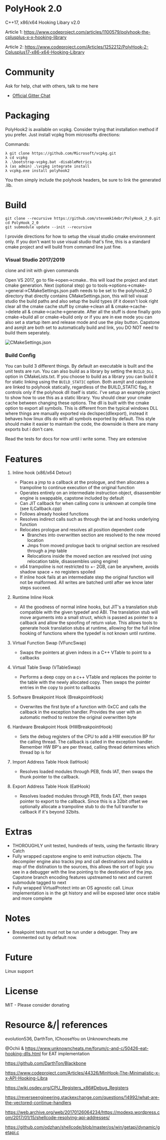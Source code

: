 # PolyHook 2.0
C++17, x86/x64 Hooking Libary v2.0

Article 1: https://www.codeproject.com/articles/1100579/polyhook-the-cplusplus-x-x-hooking-library

Article 2: https://www.codeproject.com/Articles/1252212/PolyHook-2-Cplusplus17-x86-x64-Hooking-Library

# Community
Ask for help, chat with others, talk to me here
* [Official Gitter Chat](https://gitter.im/PolyHook/Lobby)

# Packaging
PolyHook2 is available on vcpkg. Consider trying that installation method if you prefer. Just install vcpkg from microsofts directions: 

Commands: 
```
λ git clone https://github.com/Microsoft/vcpkg.git
λ cd vcpkg
λ .\bootstrap-vcpkg.bat -disableMetrics
λ (as admin) .\vcpkg integrate install
λ vcpkg.exe install polyhook2
```
You then simply include the polyhook headers, be sure to link the generated .lib.

# Build
```
git clone --recursive https://github.com/stevemk14ebr/PolyHook_2_0.git
cd PolyHook_2_0
git submodule update --init --recursive
```
I provide directions for how to setup the visual studio cmake environment only. If you don't want to use visual studio that's fine, this is a standard cmake project and will build from command line just fine.

### Visual Studio 2017/2019
clone and init with given commands

Open VS 2017, go to file->open->cmake.. this will load the project and start cmake generation. Next (optional step) go to tools->options->cmake->general->CMakeSettings.json path needs to be set to the polyhook2_0 directory that directly contains CMakeSettings.json, this will tell visual studio the build paths and also setup the build types (if it doesn't look right clear all the cmake cache stuff by cmake->clean all & cmake->cache->delete all & cmake->cache->generate. After all the stuff is done finally goto cmake->build all or cmake->build only or if you are in exe mode you can also set a startup item and release mode and use the play button. Capstone and asmjit are both set to automatically build and link, you DO NOT need to build them seperately.

![CMakeSettings.json](https://i.imgur.com/RpHQ5Km.png)

### Build Config
You can build 3 different things. By default an executable is built and the unit tests are run. You can also build as a library by setting the ```BUILD_DLL``` option in CMakeLists.txt. If you choose to build as a library you can build it for static linking using the ```BUILD_STATIC``` option. Both asmjit and capstone are linked to polyhook statically, regardless of the BUILD_STATIC flag, it controls only if the polyhook dll itself is static. I've setup an example project to show how to use this as a static library. You should clear your cmake cache between changing these options. The dll is built with the cmake option to export all symbols. This is different from the typical windows DLL where things are manually exported via declspec(dllexport), instead it behaves how linux dlls do with all symbols exported by default. This style should make it easier to maintain the code, the downside is there are many exports but i don't care.

Read the tests for docs for now until i write some. They are extensive

# Features
1) Inline hook (x86/x64 Detour)
    - Places a jmp to a callback at the prologue, and then allocates a trampoline to continue execution of the original function
    - Operates entirely on an intermediate instruction object, disassembler engine is swappable, capstone included by default
    - Can JIT callback for when calling conv is unknown at compile time (see ILCallback.cpp)
    - Follows already hooked functions
    - Resolves indirect calls such as through the iat and hooks underlying function
    - Relocates prologue and resolves all position dependent code
      - Branches into overwritten section are resolved to the new moved location
      - Jmps from moved prologue back to original section are resolved through a jmp table
      - Relocations inside the moved section are resolved (not using relocation table, disassembles using engine)
    - x64 trampoline is not restricted to +- 2GB, can be anywhere, avoids shadow space + no registers spoiled
    - If inline hook fails at an intermediate step the original function will not be malformed. All writes are batched until after we know later steps succeed.
    
 2) Runtime Inline Hook
    - All the goodness of normal inline hooks, but JIT's a translation stub compatible with the given typedef and ABI. The translation stub will move arguments into a small struct, which is passed as pointer to a callback and allow the spoofing of return value. This allows tools to generate hook translation stubs at runtime, allowing for the full inline hooking of functions where the typedef is not known until runtime.

3) Virtual Function Swap (VFuncSwap)
    * Swaps the pointers at given indexs in a C++ VTable to point to a callbacks
4) Virtual Table Swap (VTableSwap)
    * Performs a deep copy on a c++ VTable and replaces the pointer to the table with the newly allocated copy. Then swaps the pointer entries in the copy to point to callbacks
5) Software Breakpoint Hook (BreakpointHook)
    * Overwrites the first byte of a function with 0xCC and calls the callback in the exception handler. Provides the user with an automatic method to restore the original overwritten byte
6) Hardware Breakpoint Hook (HWBreakpointHook)
   * Sets the debug registers of the CPU to add a HW execution BP for the calling thread. The callback is called in the exception handler. Remember HW BP's are per thread, calling thread determines which thread bp is for
7) Import Address Table Hook (IatHook)
    * Resolves loaded modules through PEB, finds IAT, then swaps the thunk pointer to the callback. 
8) Export Address Table Hook (EatHook)
    * Resolves loaded modules through PEB, finds EAT, then swaps pointer to export to the callback. Since this is a 32bit offset we optionally allocate a trampoline stub to do the full transfer to callback if it's beyond 32bits.
    
# Extras
- THOROUGHLY unit tested, hundreds of tests, using the fantastic library Catch
- Fully wrapped capstone engine to emit instruction objects. The decompiler engine also tracks jmp and call destinations and builds a map of the distination to the sources, this allows the sort of logic you see in a debugger with the line pointing to the destination of the jmp. Capstone branch encoding features upstreamed to next and current submodule tagged to next
- Fully wrapped VirtualProtect into an OS agnostic call. Linux implementation is in the git history and will be exposed later once stable and more complete

# Notes
- Breakpoint tests must not be run under a debugger. They are commented out by default now.

# Future
Linux support

# License
MIT - Please consider donating

# Resource &/| references
evolution536, DarthTon, IChooseYou on Unknowncheats.me

@Ochii & https://www.unknowncheats.me/forum/c-and-c/50426-eat-hooking-dlls.html for EAT implementation

https://github.com/DarthTon/Blackbone

https://www.codeproject.com/Articles/44326/MinHook-The-Minimalistic-x-x-API-Hooking-Libra

https://wiki.osdev.org/CPU_Registers_x86#Debug_Registers

https://reverseengineering.stackexchange.com/questions/14992/what-are-the-vectored-continue-handlers

https://web.archive.org/web/20170126064234/https://modexp.wordpress.com/2017/01/15/shellcode-resolving-api-addresses/

https://github.com/odzhan/shellcode/blob/master/os/win/getapi/dynamic/getapi.c
